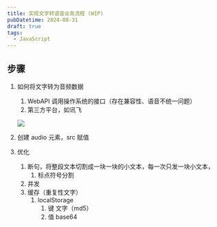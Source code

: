 ```yaml
---
title: 实现文字转语音业务流程 (WIP)
pubDatetime: 2024-08-31
draft: true
tags:
  - JavaScript
---
```


## 步骤

1. 如何将文字转为音频数据

   1. WebAPI 调用操作系统的接口（存在兼容性、语音不统一问题）
   2. 第三方平台，如讯飞

   ![](https://s2.loli.net/2024/08/28/mQlAfLnbthCcNW8.png)

2. 创建 audio 元素，src 赋值

3. 优化

   1. 断句，将整段文本切割成一块一块的小文本，每一次只发一块小文本，
      1. 标点符号分割
   2. 并发
   3. 缓存（重复性文字）
      1. localStorage
         1. 键 文字（md5）
         2. 值 base64
